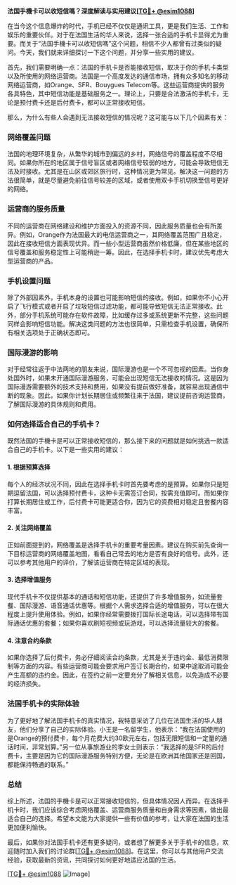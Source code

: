 **法国手機卡可以收短信嗎？深度解读与实用建议[[TG💪+ @esim1088](https://t.me/s/esim1088)]**

在当今这个信息爆炸的时代，手机已经不仅仅是通讯工具，更是我们生活、工作和娱乐的重要伙伴。对于在法国生活的华人来说，选择一张合适的手机卡显得尤为重要。而关于“法国手機卡可以收短信嗎”这个问题，相信不少人都曾有过类似的疑问。今天，我们就来详细探讨一下这个问题，并分享一些实用的建议。

首先，我们需要明确一点：法国的手机卡是否能接收短信，取决于你的手机卡类型以及所使用的网络运营商。法国是一个高度发达的通信市场，拥有众多知名的移动网络运营商，如Orange、SFR、Bouygues Telecom等。这些运营商提供的服务各具特色，其中短信功能是基础服务之一。理论上，只要是合法激活的手机卡，无论是预付费卡还是后付费卡，都可以正常接收短信。

那么，为什么有些人会遇到无法接收短信的情况呢？这可能与以下几个因素有关：

### **网络覆盖问题**
法国的地理环境复杂，从繁华的城市到偏远的乡村，网络信号的覆盖程度不尽相同。如果你所在的地区属于信号盲区或者网络信号较弱的地方，可能会导致短信无法及时接收。尤其是在山区或郊区旅行时，这种情况更为常见。解决这一问题的方法很简单，就是尽量避免前往信号较差的区域，或者使用双卡手机切换至信号更好的网络。

### **运营商的服务质量**
不同的运营商在网络建设和维护方面投入的资源不同，因此服务质量也会有所差异。例如，Orange作为法国最大的电信运营商之一，其网络覆盖范围广且稳定，因此在接收短信方面表现优异。而一些小型运营商虽然价格低廉，但在某些地区的信号覆盖和服务稳定性上可能稍逊一筹。因此，在选择手机卡时，建议优先考虑大型运营商的产品。

### **手机设置问题**
除了外部因素外，手机本身的设置也可能影响短信的接收。例如，如果你不小心开启了飞行模式或者开启了垃圾短信过滤功能，都可能导致短信无法正常接收。此外，部分手机系统可能存在软件故障，比如缓存过多或系统更新不完整，这些问题同样会影响短信功能。解决这类问题的方法也很简单，只需检查手机设置，确保所有相关选项处于正确状态即可。

### **国际漫游的影响**
对于经常往返于中法两地的朋友来说，国际漫游也是一个不可忽视的因素。当你身处国外时，如果未开通国际漫游服务，可能会出现短信无法接收的情况。这是因为国际漫游需要额外的技术支持和费用，如果没有提前做好准备，就容易出现通信中断的现象。因此，如果你计划长期居住或频繁往来于法国，建议提前咨询运营商，了解国际漫游的具体规则和费用。

### **如何选择适合自己的手机卡？**
既然法国的手機卡是可以正常接收短信的，那么接下来的问题就是如何挑选一款适合自己的手机卡。以下是一些实用的建议：

#### **1. 根据预算选择**
每个人的经济状况不同，因此在选择手机卡时首先要考虑的是预算。如果你只是短期逗留法国，可以选择预付费卡，这种卡无需签订合同，按需充值即可。而如果你打算长期居住或工作，后付费卡可能更适合你，因为它的资费相对稳定且套餐内容丰富。

#### **2. 关注网络覆盖**
正如前面提到的，网络覆盖是选择手机卡的重要考量因素。建议在购买前先查询一下目标运营商的网络覆盖地图，看看自己常去的地方是否有良好的信号。此外，还可以参考其他用户的评价，了解该运营商在特定区域的表现。

#### **3. 选择增值服务**
现代手机卡不仅提供基本的通话和短信功能，还提供了许多增值服务，如流量套餐、国际漫游、语音通话优惠等。根据个人需求选择合适的增值服务，可以在很大程度上提升使用体验。例如，如果你经常需要拨打国际长途电话，可以选择带有国际通话优惠的套餐；如果你喜欢刷短视频或玩游戏，可以选择流量较大的套餐。

#### **4. 注意合约条款**
如果你选择了后付费卡，务必仔细阅读合约条款，尤其是关于违约金、最低消费限制等方面的内容。有些运营商可能会要求用户签订长期合约，如果中途取消可能会产生高额的违约金。因此，在签约之前一定要充分了解相关信息，以免造成不必要的经济损失。

### **法国手机卡的实际体验**
为了更好地了解法国手机卡的真实情况，我特意采访了几位在法国生活的华人朋友，他们分享了自己的实际体验。小王是一名留学生，他表示：“我在法国使用的是Orange的预付费卡，每个月花费大约30欧元左右，包括无限短信和一定量的通话时间，非常划算。”另一位从事旅游业的李女士则表示：“我选择的是SFR的后付费卡，主要是因为它的国际漫游服务特别方便，无论是在欧洲其他国家还是回国，都能保持畅通的联系。”

### **总结**
综上所述，法国的手機卡是可以正常接收短信的，但具体情况因人而异。在选择手机卡时，我们应该综合考虑网络覆盖、运营商服务质量和自身需求等因素，做出最适合自己的选择。希望本文能为大家提供一些有价值的参考，让大家在法国的生活更加便利愉快。

最后，如果你对法国手机卡还有更多疑问，或者想了解更多关于手机卡的信息，欢迎随时加入我们的讨论群[[TG💪+ @esim1088](https://t.me/s/esim1088)]。在这里，你可以与其他用户交流经验，获取最新的资讯，共同探讨如何更好地适应法国的生活。

[[TG💪+ @esim1088](https://t.me/s/esim1088) ![Image](https://i.postimg.cc/4NQfJmqS/Snipaste-2025-05-13-00-14-12.png)]
